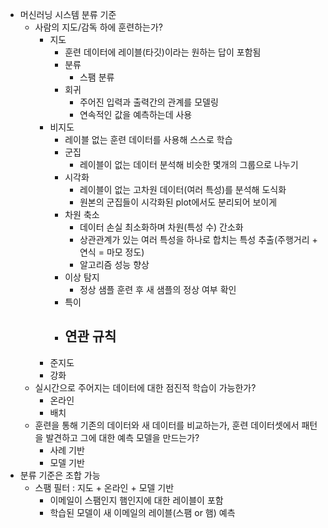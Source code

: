 - 머신러닝 시스템 분류 기준
	- 사람의 지도/감독 하에 훈련하는가?
		- 지도
			- 훈련 데이터에 레이블(타깃)이라는 원하는 답이 포함됨
			- 분류
				- 스팸 분류
			- 회귀
				- 주어진 입력과 출력간의 관계를 모델링
				- 연속적인 값을 예측하는데 사용
		- 비지도
			- 레이블 없는 훈련 데이터를 사용해 스스로 학습
			- 군집
				- 레이블이 없는 데이터 분석해 비슷한 몇개의 그룹으로 나누기
			- 시각화
				- 레이블이 없는 고차원 데이터(여러 특성)를 분석해 도식화
				- 원본의 군집들이 시각화된 plot에서도 분리되어 보이게
			- 차원 축소
				- 데이터 손실 최소화하며 차원(특성 수) 간소화
				- 상관관계가 있는 여러 특성을 하나로 합치는 특성 추출(주행거리 + 연식 = 마모 정도)
				- 알고리즘 성능 향상
			- 이상 탐지
				- 정상 샘플 훈련 후 새 샘플의 정상 여부 확인
			- 특이
			- 연관 규칙
				- 
		- 준지도
		- 강화
	- 실시간으로 주어지는 데이터에 대한 점진적 학습이 가능한가?
		- 온라인
		- 배치
	- 훈련을 통해 기존의 데이터와 새 데이터를 비교하는가, 훈련 데이터셋에서 패턴을 발견하고 그에 대한 예측 모델을 만드는가?
		- 사례 기반
		- 모델 기반
- 분류 기준은 조합 가능
	- 스팸 필터 : 지도 + 온라인 + 모델 기반
		- 이메일이 스팸인지 햄인지에 대한 레이블이 포함
		- 학습된 모델이 새 이메일의 레이블(스팸 or 햄) 예측